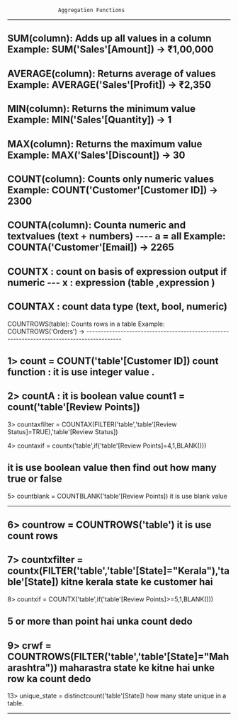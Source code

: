                     Aggregation Functions
------------------------------------------------------------------------------------------
SUM(column): Adds up all values in a column
Example: SUM('Sales'[Amount]) → ₹1,00,000
------------------------------------------------------------------------------------------

AVERAGE(column): Returns average of values
Example: AVERAGE('Sales'[Profit]) → ₹2,350
------------------------------------------------------------------------------------------

MIN(column): Returns the minimum value
Example: MIN('Sales'[Quantity]) → 1
------------------------------------------------------------------------------------------

MAX(column): Returns the maximum value
Example: MAX('Sales'[Discount]) → 30
------------------------------------------------------------------------------------------


COUNT(column): Counts only numeric values 
Example: COUNT('Customer'[Customer ID]) → 2300
------------------------------------------------------------------------------------------

COUNTA(column): Counta numeric and  textvalues (text + numbers)    ---- a = all
Example: COUNTA('Customer'[Email]) → 2265
------------------------------------------------------------------------------------------

COUNTX : count on basis of expression output if numeric    --- x : expression 
(table ,expression )
------------------------------------------------------------------------------------------

COUNTAX : count data type (text, bool, numeric)
------------------------------------------------------------------------------------------

COUNTROWS(table): Counts rows in a table
Example: COUNTROWS('Orders') → ------------------------------------------------------------------------------------------

1> count = COUNT('table'[Customer ID])
count function : it is use integer value .
-----------------------------------------------------------------------------------------------------------
2> countA : it is boolean value 
count1 = count('table'[Review Points])
-----------------------------------------------------------------------------------------------------------
3> countaxfilter = COUNTAX(FILTER('table','table'[Review Status]=TRUE),'table'[Review Status])

4> countaxif = countx('table',if('table'[Review Points]=4,1,BLANK()))

it is use boolean value then find out how many true or false
-----------------------------------------------------------------------------------------------------------
5> countblank = COUNTBLANK('table'[Review Points])
it is use blank value

-----------------------------------------------------------------------------------------------------------
6> countrow = COUNTROWS('table')
it is use count rows 
-----------------------------------------------------------------------------------------------------------
7> countxfilter = countx(FILTER('table','table'[State]="Kerala"),'table'[State])
kitne kerala  state ke  customer hai 
-----------------------------------------------------------------------------------------------------------
8> countxif = COUNTX('table',if('table'[Review Points]>=5,1,BLANK()))

5 or more than point hai unka count dedo
-----------------------------------------------------------------------------------------------------------

9> crwf = COUNTROWS(FILTER('table','table'[State]="Maharashtra"))
maharastra state ke kitne hai unke row ka count dedo
-----------------------------------------------------------------------------------------------------------

13> unique_state = distinctcount('table'[State])
how many state unique in a table.

------------------------------------------------------------------------------------------------------